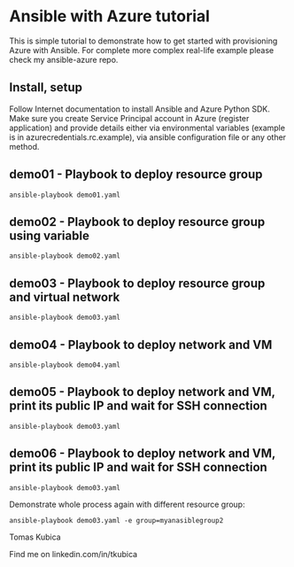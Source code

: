 # Ansible with Azure tutorial

This is simple tutorial to demonstrate how to get started with provisioning Azure with Ansible. For complete more complex real-life example please check my ansible-azure repo.

## Install, setup

Follow Internet documentation to install Ansible and Azure Python SDK. Make sure you create Service Principal account in Azure (register application) and provide details either via environmental variables (example is in azurecredentials.rc.example), via ansible configuration file or any other method.

## demo01 - Playbook to deploy resource group
```
ansible-playbook demo01.yaml
```

## demo02 - Playbook to deploy resource group using variable
```
ansible-playbook demo02.yaml
```

## demo03 - Playbook to deploy resource group and virtual network
```
ansible-playbook demo03.yaml
```

## demo04 - Playbook to deploy network and VM
```
ansible-playbook demo04.yaml
```

## demo05 - Playbook to deploy network and VM, print its public IP and wait for SSH connection 
```
ansible-playbook demo03.yaml
```

## demo06 - Playbook to deploy network and VM, print its public IP and wait for SSH connection
```
ansible-playbook demo03.yaml
```

Demonstrate whole process again with different resource group:

```
ansible-playbook demo03.yaml -e group=myanasiblegroup2
```


Tomas Kubica

Find me on linkedin.com/in/tkubica

